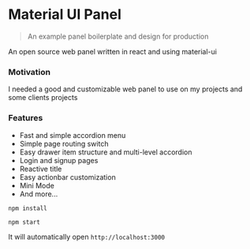 # Material UI Panel

> An example panel boilerplate and design for production

An open source web panel written in react and using material-ui

### Motivation

I needed a good and customizable web panel to use on my projects and some clients projects

### Features

* Fast and simple accordion menu
* Simple page routing switch
* Easy drawer item structure and multi-level accordion
* Login and signup pages
* Reactive title
* Easy actionbar customization
* Mini Mode
* And more...

```
npm install

npm start
```

It will automatically open `http://localhost:3000`
